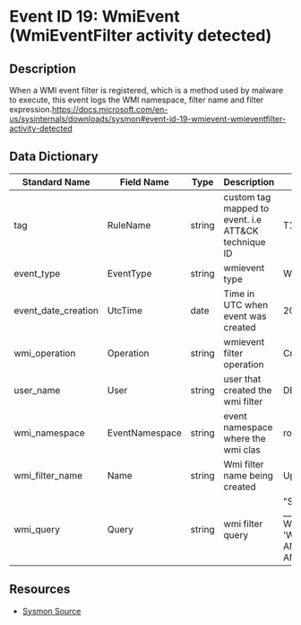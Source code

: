 # Event ID 19: WmiEvent (WmiEventFilter activity detected)

## Description
When a WMI event filter is registered, which is a method used by malware to execute, this event logs the WMI namespace, filter name and filter expression.<a href="https://docs.microsoft.com/en-us/sysinternals/downloads/sysmon#event-id-19-wmievent-wmieventfilter-activity-detected">https://docs.microsoft.com/en-us/sysinternals/downloads/sysmon#event-id-19-wmievent-wmieventfilter-activity-detected</a>

## Data Dictionary
|Standard Name|Field Name|Type|Description|Sample Value|
|---|---|---|---|---|
|tag|RuleName|string|custom tag mapped to event. i.e ATT&CK technique ID|T1114|
|event_type|EventType|string|wmievent type|WmiFilterEvent|
|event_date_creation|UtcTime|date|Time in UTC when event was created|2018-09-11 23:12:46.606|
|wmi_operation|Operation|string|wmievent filter operation|Created|
|user_name|User|string|user that created the wmi filter|DESKTOP-LFD11QP\pedro|
|wmi_namespace|EventNamespace|string|event namespace where the wmi clas|root\CimV2|
|wmi_filter_name|Name|string|Wmi filter name being created|Updater|
|wmi_query|Query|string|wmi filter query|"SELECT * FROM __InstanceModificationEvent WITHIN 60 WHERE TargetInstance ISA 'Win32_PerfFormattedData_PerfOS_System' AND TargetInstance.SystemUpTime >= 240 AND TargetInstance.SystemUpTime < 325"|

## Resources
* [Sysmon Source](https://docs.microsoft.com/en-us/sysinternals/downloads/sysmon#event-id-19-wmievent-wmieventfilter-activity-detected)
